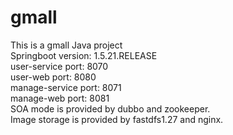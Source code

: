 # gmall
This is a gmall Java project  
Springboot version: 1.5.21.RELEASE  
user-service port: 8070  
user-web port: 8080  
manage-service port: 8071  
manage-web port: 8081  
SOA mode is provided by dubbo and zookeeper.  
Image storage is provided by fastdfs1.27 and nginx.
